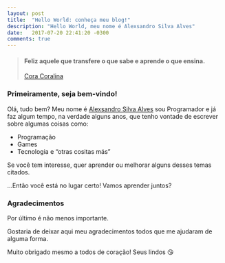```yaml
---
layout: post
title:  "Hello World: conheça meu blog!"
description: "Hello World, meu nome é Alexsandro Silva Alves"
date:   2017-07-20 22:41:20 -0300
comments: true
---
```


> #### Feliz aquele que transfere o que sabe e aprende o que ensina.
> [Cora Coralina](https://pt.wikipedia.org/wiki/Cora_Coralina)

### Primeiramente, seja bem-vindo!

Olá, tudo bem? Meu nome é [Alexsandro Silva Alves](/about/) sou Programador e já faz algum tempo, na verdade alguns anos, que tenho vontade de escrever sobre algumas coisas como:

 - Programação
 - Games
 - Tecnologia e “otras cositas más”

Se você tem interesse, quer aprender ou melhorar alguns desses temas citados.

...Então você está no lugar certo! Vamos aprender juntos?

### Agradecimentos

Por último é não menos importante. 

Gostaria de deixar aqui meu agradecimentos todos que me ajudaram de alguma forma.

Muito obrigado mesmo a todos de coração! Seus lindos :kissing_heart:
